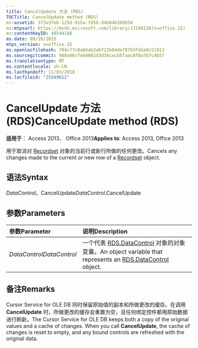 ```yaml
---
title: CancelUpdate 方法 (RDS)
TOCTitle: CancelUpdate method (RDS)
ms:assetid: 373a3feb-125d-915a-fd56-d4b04b20db54
ms:mtpsurl: https://msdn.microsoft.com/library/JJ249130(v=office.15)
ms:contentKeyID: 48544188
ms.date: 09/18/2015
mtps_version: v=office.15
ms.openlocfilehash: 794c77c0ab6ab2abf22b04def8763fd1e0c51913
ms.sourcegitcommit: 980a96cf444882d3d34cecb5faac8f8a7b7c4b57
ms.translationtype: MT
ms.contentlocale: zh-CN
ms.lasthandoff: 11/03/2018
ms.locfileid: "25949612"
---
```

# <a name="cancelupdate-method-rds"></a><span data-ttu-id="a668a-102">CancelUpdate 方法 (RDS)</span><span class="sxs-lookup"><span data-stu-id="a668a-102">CancelUpdate method (RDS)</span></span>

<span data-ttu-id="a668a-103">**适用于**： Access 2013、 Office 2013</span><span class="sxs-lookup"><span data-stu-id="a668a-103">**Applies to**: Access 2013, Office 2013</span></span>

<span data-ttu-id="a668a-104">用于取消对 [Recordset](recordset-object-ado.md) 对象的当前行或新行所做的任何更改。</span><span class="sxs-lookup"><span data-stu-id="a668a-104">Cancels any changes made to the current or new row of a [Recordset](recordset-object-ado.md) object.</span></span>

## <a name="syntax"></a><span data-ttu-id="a668a-105">语法</span><span class="sxs-lookup"><span data-stu-id="a668a-105">Syntax</span></span>

<span data-ttu-id="a668a-106">*DataControl*。CancelUpdate</span><span class="sxs-lookup"><span data-stu-id="a668a-106">*DataControl*.CancelUpdate</span></span>

## <a name="parameters"></a><span data-ttu-id="a668a-107">参数</span><span class="sxs-lookup"><span data-stu-id="a668a-107">Parameters</span></span>

|<span data-ttu-id="a668a-108">参数</span><span class="sxs-lookup"><span data-stu-id="a668a-108">Parameter</span></span>|<span data-ttu-id="a668a-109">说明</span><span class="sxs-lookup"><span data-stu-id="a668a-109">Description</span></span>|
|:--------|:----------|
|<span data-ttu-id="a668a-110">*DataControl*</span><span class="sxs-lookup"><span data-stu-id="a668a-110">*DataControl*</span></span> |<span data-ttu-id="a668a-111">一个代表 [RDS.DataControl](datacontrol-object-rds.md) 对象的对象变量。</span><span class="sxs-lookup"><span data-stu-id="a668a-111">An object variable that represents an [RDS.DataControl](datacontrol-object-rds.md) object.</span></span>|

## <a name="remarks"></a><span data-ttu-id="a668a-112">备注</span><span class="sxs-lookup"><span data-stu-id="a668a-112">Remarks</span></span>

<span data-ttu-id="a668a-p101">Cursor Service for OLE DB 同时保留原始值的副本和所做更改的缓存。在调用 **CancelUpdate** 时，所做更改的缓存会重置为空，且任何绑定控件都用原始数据进行刷新。</span><span class="sxs-lookup"><span data-stu-id="a668a-p101">The Cursor Service for OLE DB keeps both a copy of the original values and a cache of changes. When you call **CancelUpdate**, the cache of changes is reset to empty, and any bound controls are refreshed with the original data.</span></span>

